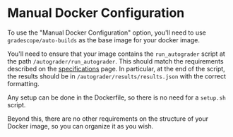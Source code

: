 # Manual Docker Configuration

To use the "Manual Docker Configuration" option, you'll need to use
`gradescope/auto-builds` as the base image for your docker image.

You'll need to ensure that your image contains the `run_autograder` script at
the path `/autograder/run_autograder`. This should match the requirements
described on the [specifications](specs) page. In particular, at the end of the
script, the results should be in `/autograder/results/results.json` with the
correct formatting.

Any setup can be done in the Dockerfile, so there is no need for a `setup.sh`
script.

Beyond this, there are no other requirements on the structure of your Docker
image, so you can organize it as you wish.
